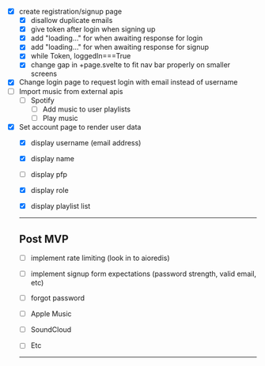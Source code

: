 - [x] create registration/signup page
  - [x] disallow duplicate emails
  - [x] give token after login when signing up
  - [x] add "loading..." for when awaiting response for login
  - [x] add "loading..." for when awaiting response for signup
  - [x] while Token, loggedIn===True
  - [x] change gap in +page.svelte to fit nav bar properly on smaller screens
- [x] Change login page to request login with email instead of username
- [ ] Import music from external apis
  - [ ] Spotify
    - [ ] Add music to user playlists
    - [ ] Play music
- [x] Set account page to render user data 
  - [x] display username (email address)
  - [x] display name
  - [ ] display pfp
  - [x] display role
  - [x] display playlist list





  ---
  ## Post MVP
  - [ ] implement rate limiting (look in to aioredis)
  - [ ] implement signup form expectations (password strength, valid email, etc)
  - [ ] forgot password

  - [ ] Apple Music
  - [ ] SoundCloud
  - [ ] Etc
  --- 
